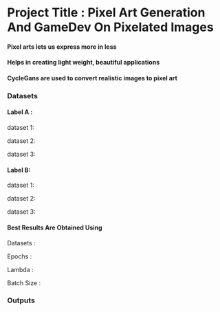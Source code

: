 # Project Title : Pixel Art Generation And GameDev On Pixelated Images
#### Pixel arts lets us express more in less
#### Helps in creating light weight, beautiful applications
#### CycleGans are used to convert realistic images to pixel art


### Datasets
#### Label A :

dataset 1:

dataset 2:

dataset 3:

#### Label B:

dataset 1:

dataset 2:

dataset 3:


#### Best Results Are Obtained Using 

Datasets :

Epochs  :

Lambda  :

Batch Size :

### Outputs
